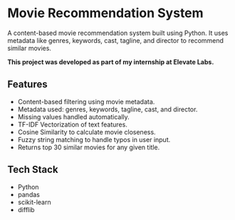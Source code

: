 # Movie Recommendation System

A content-based movie recommendation system built using Python. It uses metadata like genres, keywords, cast, tagline, and director to recommend similar movies. 

**This project was developed as part of my internship at Elevate Labs.**

## Features

- Content-based filtering using movie metadata.
- Metadata used: genres, keywords, tagline, cast, and director.
- Missing values handled automatically.
- TF-IDF Vectorization of text features.
- Cosine Similarity to calculate movie closeness.
- Fuzzy string matching to handle typos in user input.
- Returns top 30 similar movies for any given title.

## Tech Stack

- Python
- pandas
- scikit-learn
- difflib
